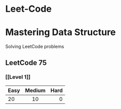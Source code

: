 # Leet-Code

# Mastering Data Structure

Solving LeetCode problems 

##  LeetCode 75 

###  [[Level 1]] 
| Easy| Medium| Hard|
|--------------|:-----:|-----------:|
| 20| 10| 0|
